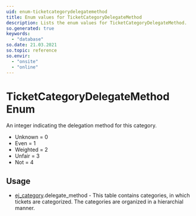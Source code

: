 ```yaml
---
uid: enum-ticketcategorydelegatemethod
title: Enum values for TicketCategoryDelegateMethod
description: Lists the enum values for TicketCategoryDelegateMethod.
so.generated: true
keywords:
  - "database"
so.date: 21.03.2021
so.topic: reference
so.envir:
  - "onsite"
  - "online"
---
```


# TicketCategoryDelegateMethod Enum

An integer indicating the delegation method for this category.

* Unknown = 0
* Even = 1
* Weighted = 2
* Unfair = 3
* Not = 4

## Usage

* [ej_category](../ej-category.md).delegate_method - This table contains categories, in which tickets are categorized. The categories are organized in a hierarchial manner.
